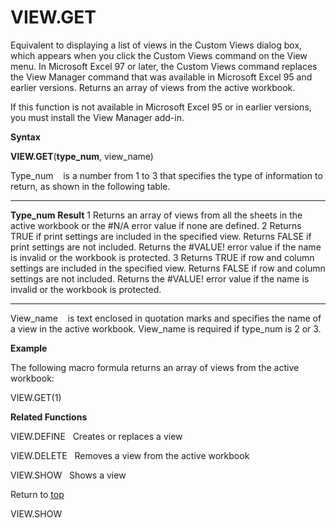 VIEW.GET
========

Equivalent to displaying a list of views in the Custom Views dialog box,
which appears when you click the Custom Views command on the View menu.
In Microsoft Excel 97 or later, the Custom Views command replaces the
View Manager command that was available in Microsoft Excel 95 and
earlier versions. Returns an array of views from the active workbook.

If this function is not available in Microsoft Excel 95 or in earlier
versions, you must install the View Manager add-in.

**Syntax**

**VIEW.GET**(**type\_num**, view\_name)

Type\_num    is a number from 1 to 3 that specifies the type of
information to return, as shown in the following table.

  --------------- ------------------------------------------------------------------------------------------------------------------------------------------------------------------------------------------------------------------------------
  **Type\_num**   **Result**
  1               Returns an array of views from all the sheets in the active workbook or the \#N/A error value if none are defined.
  2               Returns TRUE if print settings are included in the specified view. Returns FALSE if print settings are not included. Returns the \#VALUE! error value if the name is invalid or the workbook is protected.
  3               Returns TRUE if row and column settings are included in the specified view. Returns FALSE if row and column settings are not included. Returns the \#VALUE! error value if the name is invalid or the workbook is protected.
  --------------- ------------------------------------------------------------------------------------------------------------------------------------------------------------------------------------------------------------------------------

View\_name    is text enclosed in quotation marks and specifies the name
of a view in the active workbook. View\_name is required if type\_num is
2 or 3.

**Example**

The following macro formula returns an array of views from the active
workbook:

VIEW.GET(1)

**Related Functions**

VIEW.DEFINE   Creates or replaces a view

VIEW.DELETE   Removes a view from the active workbook

VIEW.SHOW   Shows a view

Return to [top](#T)

VIEW.SHOW
